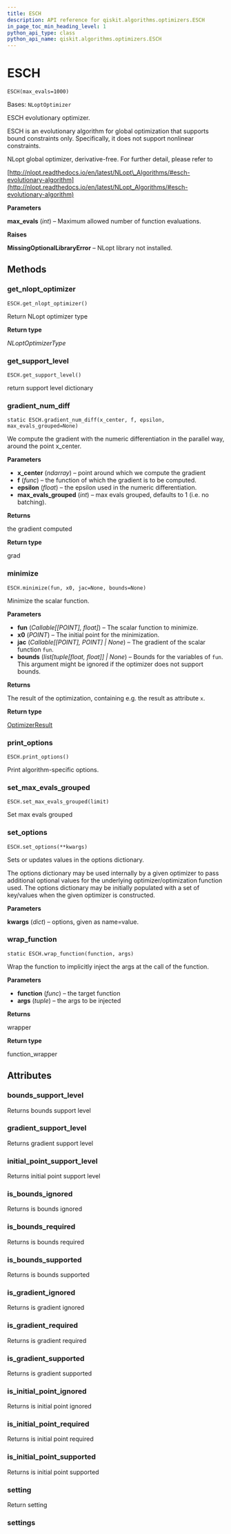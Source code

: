 ```yaml
---
title: ESCH
description: API reference for qiskit.algorithms.optimizers.ESCH
in_page_toc_min_heading_level: 1
python_api_type: class
python_api_name: qiskit.algorithms.optimizers.ESCH
---
```


# ESCH

<span id="qiskit.algorithms.optimizers.ESCH" />

`ESCH(max_evals=1000)`

Bases: `NLoptOptimizer`

ESCH evolutionary optimizer.

ESCH is an evolutionary algorithm for global optimization that supports bound constraints only. Specifically, it does not support nonlinear constraints.

NLopt global optimizer, derivative-free. For further detail, please refer to

[http://nlopt.readthedocs.io/en/latest/NLopt\_Algorithms/#esch-evolutionary-algorithm](http://nlopt.readthedocs.io/en/latest/NLopt_Algorithms/#esch-evolutionary-algorithm)

**Parameters**

**max\_evals** (*int*) – Maximum allowed number of function evaluations.

**Raises**

**MissingOptionalLibraryError** – NLopt library not installed.

## Methods

<span id="qiskit-algorithms-optimizers-esch-get-nlopt-optimizer" />

### get\_nlopt\_optimizer

<span id="qiskit.algorithms.optimizers.ESCH.get_nlopt_optimizer" />

`ESCH.get_nlopt_optimizer()`

Return NLopt optimizer type

**Return type**

*NLoptOptimizerType*

<span id="qiskit-algorithms-optimizers-esch-get-support-level" />

### get\_support\_level

<span id="qiskit.algorithms.optimizers.ESCH.get_support_level" />

`ESCH.get_support_level()`

return support level dictionary

<span id="qiskit-algorithms-optimizers-esch-gradient-num-diff" />

### gradient\_num\_diff

<span id="qiskit.algorithms.optimizers.ESCH.gradient_num_diff" />

`static ESCH.gradient_num_diff(x_center, f, epsilon, max_evals_grouped=None)`

We compute the gradient with the numeric differentiation in the parallel way, around the point x\_center.

**Parameters**

*   **x\_center** (*ndarray*) – point around which we compute the gradient
*   **f** (*func*) – the function of which the gradient is to be computed.
*   **epsilon** (*float*) – the epsilon used in the numeric differentiation.
*   **max\_evals\_grouped** (*int*) – max evals grouped, defaults to 1 (i.e. no batching).

**Returns**

the gradient computed

**Return type**

grad

<span id="qiskit-algorithms-optimizers-esch-minimize" />

### minimize

<span id="qiskit.algorithms.optimizers.ESCH.minimize" />

`ESCH.minimize(fun, x0, jac=None, bounds=None)`

Minimize the scalar function.

**Parameters**

*   **fun** (*Callable\[\[POINT], float]*) – The scalar function to minimize.
*   **x0** (*POINT*) – The initial point for the minimization.
*   **jac** (*Callable\[\[POINT], POINT] | None*) – The gradient of the scalar function `fun`.
*   **bounds** (*list\[tuple\[float, float]] | None*) – Bounds for the variables of `fun`. This argument might be ignored if the optimizer does not support bounds.

**Returns**

The result of the optimization, containing e.g. the result as attribute `x`.

**Return type**

[OptimizerResult](qiskit.algorithms.optimizers.OptimizerResult "qiskit.algorithms.optimizers.OptimizerResult")

<span id="qiskit-algorithms-optimizers-esch-print-options" />

### print\_options

<span id="qiskit.algorithms.optimizers.ESCH.print_options" />

`ESCH.print_options()`

Print algorithm-specific options.

<span id="qiskit-algorithms-optimizers-esch-set-max-evals-grouped" />

### set\_max\_evals\_grouped

<span id="qiskit.algorithms.optimizers.ESCH.set_max_evals_grouped" />

`ESCH.set_max_evals_grouped(limit)`

Set max evals grouped

<span id="qiskit-algorithms-optimizers-esch-set-options" />

### set\_options

<span id="qiskit.algorithms.optimizers.ESCH.set_options" />

`ESCH.set_options(**kwargs)`

Sets or updates values in the options dictionary.

The options dictionary may be used internally by a given optimizer to pass additional optional values for the underlying optimizer/optimization function used. The options dictionary may be initially populated with a set of key/values when the given optimizer is constructed.

**Parameters**

**kwargs** (*dict*) – options, given as name=value.

<span id="qiskit-algorithms-optimizers-esch-wrap-function" />

### wrap\_function

<span id="qiskit.algorithms.optimizers.ESCH.wrap_function" />

`static ESCH.wrap_function(function, args)`

Wrap the function to implicitly inject the args at the call of the function.

**Parameters**

*   **function** (*func*) – the target function
*   **args** (*tuple*) – the args to be injected

**Returns**

wrapper

**Return type**

function\_wrapper

## Attributes

<span id="qiskit.algorithms.optimizers.ESCH.bounds_support_level" />

### bounds\_support\_level

Returns bounds support level

<span id="qiskit.algorithms.optimizers.ESCH.gradient_support_level" />

### gradient\_support\_level

Returns gradient support level

<span id="qiskit.algorithms.optimizers.ESCH.initial_point_support_level" />

### initial\_point\_support\_level

Returns initial point support level

<span id="qiskit.algorithms.optimizers.ESCH.is_bounds_ignored" />

### is\_bounds\_ignored

Returns is bounds ignored

<span id="qiskit.algorithms.optimizers.ESCH.is_bounds_required" />

### is\_bounds\_required

Returns is bounds required

<span id="qiskit.algorithms.optimizers.ESCH.is_bounds_supported" />

### is\_bounds\_supported

Returns is bounds supported

<span id="qiskit.algorithms.optimizers.ESCH.is_gradient_ignored" />

### is\_gradient\_ignored

Returns is gradient ignored

<span id="qiskit.algorithms.optimizers.ESCH.is_gradient_required" />

### is\_gradient\_required

Returns is gradient required

<span id="qiskit.algorithms.optimizers.ESCH.is_gradient_supported" />

### is\_gradient\_supported

Returns is gradient supported

<span id="qiskit.algorithms.optimizers.ESCH.is_initial_point_ignored" />

### is\_initial\_point\_ignored

Returns is initial point ignored

<span id="qiskit.algorithms.optimizers.ESCH.is_initial_point_required" />

### is\_initial\_point\_required

Returns is initial point required

<span id="qiskit.algorithms.optimizers.ESCH.is_initial_point_supported" />

### is\_initial\_point\_supported

Returns is initial point supported

<span id="qiskit.algorithms.optimizers.ESCH.setting" />

### setting

Return setting

<span id="qiskit.algorithms.optimizers.ESCH.settings" />

### settings


